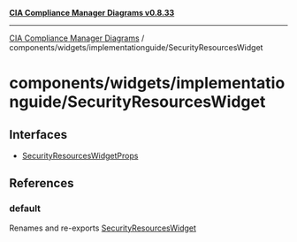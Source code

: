 [**CIA Compliance Manager Diagrams v0.8.33**](../../../../README.md)

***

[CIA Compliance Manager Diagrams](../../../../modules.md) / components/widgets/implementationguide/SecurityResourcesWidget

# components/widgets/implementationguide/SecurityResourcesWidget

## Interfaces

- [SecurityResourcesWidgetProps](interfaces/SecurityResourcesWidgetProps.md)

## References

### default

Renames and re-exports [SecurityResourcesWidget](../../../variables/SecurityResourcesWidget.md)
